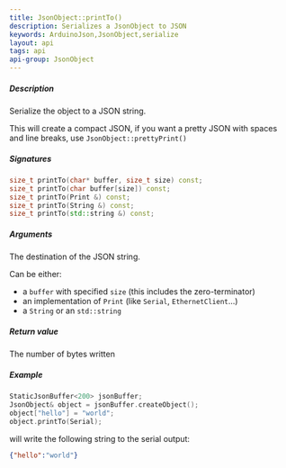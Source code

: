 ```yaml
---
title: JsonObject::printTo()
description: Serializes a JsonObject to JSON
keywords: ArduinoJson,JsonObject,serialize
layout: api
tags: api
api-group: JsonObject
---
```


##### Description

Serialize the object to a JSON string.

This will create a compact JSON, if you want a pretty JSON with spaces and line breaks, use `JsonObject::prettyPrint()`

##### Signatures

```c++
size_t printTo(char* buffer, size_t size) const;
size_t printTo(char buffer[size]) const;
size_t printTo(Print &) const;
size_t printTo(String &) const;
size_t printTo(std::string &) const;
```

##### Arguments

The destination of the JSON string.

Can be either:

* a `buffer` with specified `size` (this includes the zero-terminator)
* an implementation of `Print` (like `Serial`, `EthernetClient`...)
* a `String` or an `std::string`

##### Return value

The number of bytes written

##### Example

```c++
StaticJsonBuffer<200> jsonBuffer;
JsonObject& object = jsonBuffer.createObject();
object["hello"] = "world";
object.printTo(Serial);
```

will write the following string to the serial output:

```json
{"hello":"world"}
```
